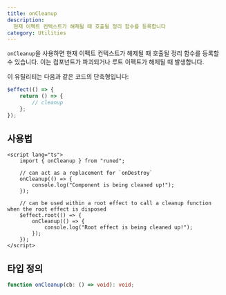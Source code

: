 ```yaml
---
title: onCleanup
description:
  현재 이펙트 컨텍스트가 해제될 때 호출될 정리 함수를 등록합니다
category: Utilities
---
```


`onCleanup`을 사용하면 현재 이펙트 컨텍스트가 해제될 때 호출될 정리 함수를 등록할 수 있습니다. 이는 컴포넌트가 파괴되거나 루트 이펙트가 해제될 때 발생합니다.

이 유틸리티는 다음과 같은 코드의 단축형입니다:

```ts
$effect(() => {
	return () => {
		// cleanup
	};
});
```

## 사용법

```svelte
<script lang="ts">
	import { onCleanup } from "runed";

	// can act as a replacement for `onDestroy`
	onCleanup(() => {
		console.log("Component is being cleaned up!");
	});

	// can be used within a root effect to call a cleanup function when the root effect is disposed
	$effect.root(() => {
		onCleanup(() => {
			console.log("Root effect is being cleaned up!");
		});
	});
</script>
```

## 타입 정의

```ts
function onCleanup(cb: () => void): void;
```
